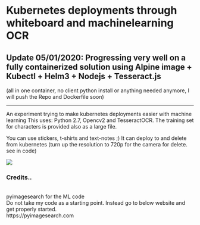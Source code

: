 # Kubernetes deployments through whiteboard and machinelearning OCR

## Update 05/01/2020: Progressing very well on a fully containerized solution using Alpine image + Kubectl + Helm3 + Nodejs + Tesseract.js
(all in one container, no client python install or anything needed anymore, I will push the Repo and Dockerfile soon)

---------------------------------------------------------------------------------
An experiment trying to make kubernetes deployments easier with machine learning
This uses: Python 2.7, Opencv2 and TesseractOCR. The training set for characters is provided also as a large file.

You can use stickers, t-shirts and text-notes ;)
It can deploy to and delete from kubernetes (turn up the resolution to 720p for the camera for delete. see in code)

![](/opencvtesseract.gif)

### Credits.. <br/>
 <br/>
pyimagesearch for the ML code  <br/>
Do not take my code as a starting point. Instead go to below website and get properly started. <br/>
https://pyimagesearch.com <br/>
